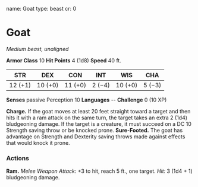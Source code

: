 name: Goat
type: beast
cr: 0

# Goat
_Medium beast, unaligned_

**Armor Class** 10
**Hit Points** 4 (1d8)
**Speed** 40 ft.

| STR     | DEX     | CON     | INT     | WIS     | CHA     |
|---------|---------|---------|---------|---------|---------|
| 12 (+1) | 10 (+0) | 11 (+0) | 2 (−4)  | 10 (+0) | 5 (−3)  |

**Senses** passive Perception 10
**Languages** --
**Challenge** 0 (10 XP)

**Charge.** If the goat moves at least 20 feet straight toward a target and then hits it with a ram attack on the same turn, the target takes an extra 2 (1d4) bludgeoning damage. If the target is a creature, it must succeed on a DC 10 Strength saving throw or be knocked prone.
**Sure-Footed.** The goat has advantage on Strength and Dexterity saving throws made against effects that would knock it prone.

### Actions
**Ram.** _Melee Weapon Attack:_ +3 to hit, reach 5 ft., one target. _Hit:_ 3 (1d4 + 1) bludgeoning damage.
